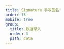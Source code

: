 ```yaml
---
title: Signature 手写签名
order: 13
mobile: true
group:
  title: 数据录入
  order: 3
  path: data
---
```


<code src="../demo/Signature.tsx"></code>
<API src="../src/Signature.tsx"></API>
